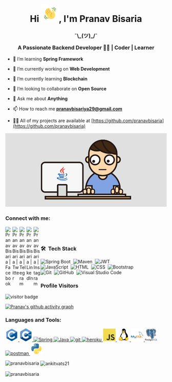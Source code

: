 <h1 align="center">Hi <img src="Wave.gif" height="55px" width="55px">, I'm Pranav Bisaria</h1>
<h3 align="center">¯\_(ツ)_/¯

A Passionate Backend Developer 👨‍💻 | Coder | Learner
</h3>


- 🌱 I’m learning **Spring Framework**

- 🔭 I’m currently working on **Web Development**

- 🌱 I’m currently learning **Blockchain**

- 👯 I’m looking to collaborate on **Open Source**

- 💬 Ask me about **Anything**

- 📫 How to reach me **pranavbisariya29@gmail.com**

- 👨‍💻 All of my projects are available at [https://github.com/pranavbisaria](https://github.com/pranavbisaria)

<p align="center"> <img src="dev-working.gif" alt="dev-image"/> </p>

<h3 align="left">Connect with me:</h3>
<p align="left">
<a href="https://www.facebook.com/profile.php?id=100009328235979" target="blank"><img align="left" alt="Pranav Bisaria | Facebook" width="22px" src="https://cdn.jsdelivr.net/npm/simple-icons@3.13.0/icons/facebook.svg" /></a> <a href="https://twitter.com/pranavbisaria29" target="blank"><img align="left" alt="Pranav Bisaria | Twitter" width="22px" src="https://cdn.jsdelivr.net/npm/simple-icons@v3/icons/twitter.svg" /></a> <a href="https://t.me/Pranav_Bisaria" target="blank"><img align="left" alt="Pranav Bisaria | Telegram" width="22px" src="https://cdn.jsdelivr.net/npm/simple-icons@3.13.0/icons/telegram.svg" /></a> <a href="https://www.linkedin.com/in/pranavbisaria/" target="blank"><img align="left" alt="Pranav Bisaria | LinkedIn" width="22px" src="https://cdn.jsdelivr.net/npm/simple-icons@v3/icons/linkedin.svg" /> </a> <a href="https://www.instagram.com/pranav_bisaria_kayastha/" target="blank"><img align="left" alt="Pranav Bisaria | Instagram" width="22px" src="https://cdn.jsdelivr.net/npm/simple-icons@v3/icons/instagram.svg" /></a><br><br>

### 🛠 &nbsp;Tech Stack

![Spring Boot](https://img.shields.io/badge/Spring-6DB33F?style=for-the-badge&logo=spring&logoColor=white)&nbsp;
![Maven](https://img.shields.io/badge/apache_maven-C71A36?style=for-the-badge&logo=apachemaven&logoColor=white)&nbsp;
![JWT](	https://img.shields.io/badge/JWT-000000?style=for-the-badge&logo=JSON%20web%20tokens&logoColor=white)\
![JavaScript](https://img.shields.io/badge/-JavaScript-05122A?style=flat&logo=javascript)&nbsp;
![HTML](https://img.shields.io/badge/-HTML-05122A?style=flat&logo=HTML5)&nbsp;
![CSS](https://img.shields.io/badge/-CSS-05122A?style=flat&logo=CSS3&logoColor=1572B6)&nbsp;
![Bootstrap](https://img.shields.io/badge/-Bootstrap-05122A?style=flat&logo=bootstrap&logoColor=563D7C)\
![Git](https://img.shields.io/badge/-Git-05122A?style=flat&logo=git)&nbsp;
![GitHub](https://img.shields.io/badge/-GitHub-05122A?style=flat&logo=github)&nbsp;
![Visual Studio Code](https://img.shields.io/badge/-Visual%20Studio%20Code-05122A?style=flat&logo=visual-studio-code&logoColor=007ACC)&nbsp;
<br />
### Profile Visitors 
![visitor badge](https://visitor-badge.glitch.me/badge?page_id=pranavbisaria.visitor-badge&left_color=blue&right_color=yellow)
<br />

[![Pranav's github activity graph](https://github-readme-activity-graph.cyclic.app/graph?username=pranavbisaria&bg_color=ffffff&color=777777&line=ff5200&point=1adbce&area=true&hide_border=true)](https://github.com/pranavbisaria/github-readme-activity-graph)


<h3 align="left">Languages and Tools:</h3>
<p align="left"> <a href="https://www.cprogramming.com/" target="_blank"> <img src="https://raw.githubusercontent.com/devicons/devicon/master/icons/c/c-original.svg" alt="c" width="40" height="40"/> </a> <a href="https://www.w3schools.com/cpp/" target="_blank"> <img src="https://raw.githubusercontent.com/devicons/devicon/master/icons/cplusplus/cplusplus-original.svg" alt="cplusplus" width="40" height="40"/> </a> <a href="https://start.spring.io/" target="_blank"> <img src="https://cdn.jsdelivr.net/npm/simple-icons@3.13.0/icons/spring.svg" alt="Spring" width="40" height="40"/> </a> <a href="https://docs.oracle.com/en/java/" target="_blank"> <img src="https://cdn.jsdelivr.net/npm/simple-icons@3.13.0/icons/java.svg" alt="Java" width="40" height="40"/> </a> <a href="https://git-scm.com/" target="_blank"> <img src="https://www.vectorlogo.zone/logos/git-scm/git-scm-icon.svg" alt="git" width="40" height="40"/> </a> <a href="https://heroku.com" target="_blank"> <img src="https://www.vectorlogo.zone/logos/heroku/heroku-icon.svg" alt="heroku" width="40" height="40"/> </a> <a href="https://developer.mozilla.org/en-US/docs/Web/JavaScript" target="_blank"> <img src="https://raw.githubusercontent.com/devicons/devicon/master/icons/javascript/javascript-original.svg" alt="javascript" width="40" height="40"/> </a> <a href="https://www.linux.org/" target="_blank"> <img src="https://raw.githubusercontent.com/devicons/devicon/master/icons/linux/linux-original.svg" alt="linux" width="40" height="40"/> </a> <a href="https://www.mysql.com/" target="_blank"> <img src="https://raw.githubusercontent.com/devicons/devicon/master/icons/mysql/mysql-original-wordmark.svg" alt="mysql" width="40" height="40"/> </a> <a href="https://www.postgresql.org" target="_blank"> <img src="https://raw.githubusercontent.com/devicons/devicon/master/icons/postgresql/postgresql-original-wordmark.svg" alt="postgresql" width="40" height="40"/> </a> <a href="https://postman.com" target="_blank"> <img src="https://www.vectorlogo.zone/logos/getpostman/getpostman-icon.svg" alt="postman" width="40" height="40"/> </a> <a href="https://www.python.org" target="_blank"> <img src="https://raw.githubusercontent.com/devicons/devicon/master/icons/python/python-original.svg" alt="python" width="40" height="40"/> </a> 


<p><img align="left" src="https://github-readme-stats.vercel.app/api/top-langs?username=pranavbisaria&show_icons=true&locale=en&layout=compact" alt="pranavbisaria" /></p>

<p>&nbsp;<img align="center" src="https://github-readme-stats.vercel.app/api?username=pranavbisaria&show_icons=true&locale=en" alt="ankitvats21" /></p>

<p><img align="center" src="https://github-readme-streak-stats.herokuapp.com/?user=pranavbisaria&" alt="pranavbisaria" /></p>
</h3>
